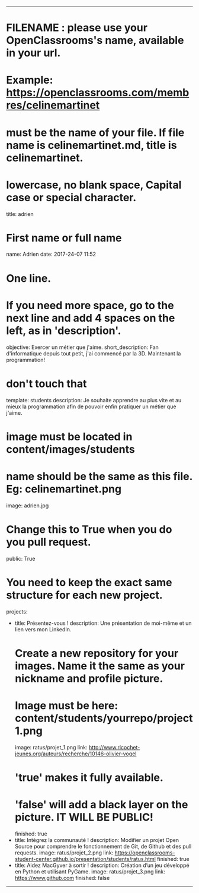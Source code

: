 ---

# FILENAME : please use your OpenClassrooms's name, available in your url.
# Example: https://openclassrooms.com/membres/celinemartinet
# must be the name of your file. If file name is celinemartinet.md, title is celinemartinet.
# lowercase, no blank space, Capital case or special character.
title: adrien

# First name or full name
name: Adrien
date: 2017-24-07 11:52

# One line.
# If you need more space, go to the next line and add 4 spaces on the left, as in 'description'.
objective: Exercer un métier que j'aime.
short_description: Fan d'informatique depuis tout petit, j'ai commencé par la 3D. Maintenant la programmation!

# don't touch that
template: students
description:
    Je souhaite apprendre au plus vite et au mieux la programmation afin de pouvoir enfin pratiquer un métier que j'aime.

# image must be located in content/images/students
# name should be the same as this file. Eg: celinemartinet.png
image: adrien.jpg

# Change this to True when you do you pull request.
public: True

# You need to keep the exact same structure for each new project.
projects:
  - title: Présentez-vous !
    description: Une présentation de moi-même et un lien vers mon LinkedIn.
    # Create a new repository for your images. Name it the same as your nickname and profile picture.
    # Image must be here: content/students/yourrepo/project1.png
    image: ratus/projet_1.png
    link: http://www.ricochet-jeunes.org/auteurs/recherche/10146-olivier-vogel
    # 'true' makes it fully available.
    # 'false' will add a black layer on the picture. IT WILL BE PUBLIC!
    finished: true
  - title: Intégrez la communauté !
    description: Modifier un projet Open Source pour comprendre le fonctionnement de Git, de Github et des pull requests. 
    image: ratus/projet_2.png
    link: https://openclassrooms-student-center.github.io/presentation/students/ratus.html
    finished: true
  - title: Aidez MacGyver à sortir !
    description: Création d’un jeu développé en Python et utilisant PyGame.
    image: ratus/projet_3.png
    link: https://www.github.com
    finished: false
---